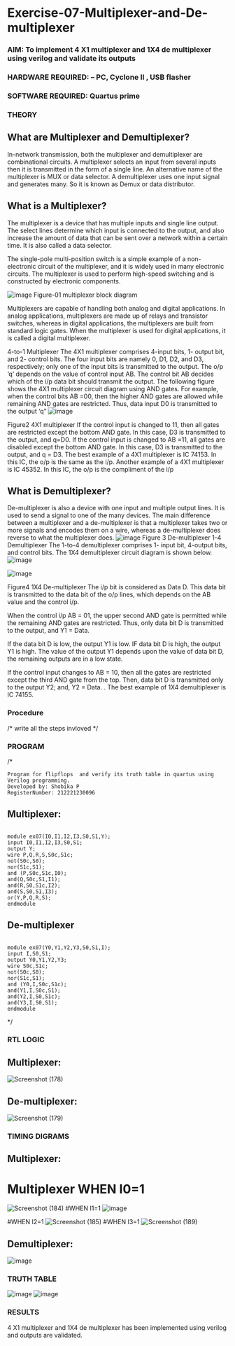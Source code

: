 # Exercise-07-Multiplexer-and-De-multiplexer
### AIM: To implement 4 X1 multiplexer and 1X4 de multiplexer using verilog and validate its outputs
### HARDWARE REQUIRED:  – PC, Cyclone II , USB flasher
### SOFTWARE REQUIRED:   Quartus prime
### THEORY 

## What are Multiplexer and Demultiplexer?
In-network transmission, both the multiplexer and demultiplexer are combinational circuits. A multiplexer selects an input from several inputs then it is transmitted in the form of a single line. An alternative name of the multiplexer is MUX or data selector. A demultiplexer uses one input signal and generates many. So it is known as Demux or data distributor.

## What is a Multiplexer?
The multiplexer is a device that has multiple inputs and single line output. The select lines determine which input is connected to the output, and also increase the amount of data that can be sent over a network within a certain time. It is also called a data selector.

The single-pole multi-position switch is a simple example of a non-electronic circuit of the multiplexer, and it is widely used in many electronic circuits. The multiplexer is used to perform high-speed switching and is constructed by electronic components.

![image](https://user-images.githubusercontent.com/36288975/170912485-73c395c7-23c0-4e78-a53d-a2f0d07d9662.png)
          Figure-01 multiplexer block diagram 

Multiplexers are capable of handling both analog and digital applications. In analog applications, multiplexers are made up of relays and transistor switches, whereas in digital applications, the multiplexers are built from standard logic gates. When the multiplexer is used for digital applications, it is called a digital multiplexer.

4-to-1 Multiplexer
The 4X1 multiplexer comprises 4-input bits, 1- output bit, and 2- control bits. The four input bits are namely 0, D1, D2, and D3, respectively; only one of the input bits is transmitted to the output. The o/p ‘q’ depends on the value of control input AB. The control bit AB decides which of the i/p data bit should transmit the output. The following figure shows the 4X1 multiplexer circuit diagram using AND gates. For example, when the control bits AB =00, then the higher AND gates are allowed while remaining AND gates are restricted. Thus, data input D0 is transmitted to the output ‘q”
![image](https://user-images.githubusercontent.com/36288975/170912568-3598c60a-5035-41f3-b0c4-ccedba13aca5.png)


Figure2 4X1 multiplexer 
If the control input is changed to 11, then all gates are restricted except the bottom AND gate. In this case, D3 is transmitted to the output, and q=D0. If the control input is changed to AB =11, all gates are disabled except the bottom AND gate. In this case, D3 is transmitted to the output, and q = D3. The best example of a 4X1 multiplexer is IC 74153. In this IC, the o/p is the same as the i/p. Another example of a 4X1 multiplexer is IC 45352. In this IC, the o/p is the compliment of the i/p


## What is Demultiplexer?
De-multiplexer is also a device with one input and multiple output lines. It is used to send a signal to one of the many devices. The main difference between a multiplexer and a de-multiplexer is that a multiplexer takes two or more signals and encodes them on a wire, whereas a de-multiplexer does reverse to what the multiplexer does.
![image](https://user-images.githubusercontent.com/36288975/170912606-a30e4b74-1726-4430-b245-2c3c3d9c232d.png)
Figure 3 De-multiplexer 
1-4 Demultiplexer
The 1-to-4 demultiplexer comprises 1- input bit, 4-output bits, and control bits. The 1X4 demultiplexer circuit diagram is shown below.![image](https://user-images.githubusercontent.com/36288975/170912683-00fb746a-1d45-4023-91d1-3a70b841073c.png)

![image](https://user-images.githubusercontent.com/36288975/170912741-7cbd52af-7e0d-4be3-b5c6-6fb9c4eca7c9.png)

Figure4 1X4 De-multiplexer 
The i/p bit is considered as Data D. This data bit is transmitted to the data bit of the o/p lines, which depends on the AB value and the control i/p.

When the control i/p AB = 01, the upper second AND gate is permitted while the remaining AND gates are restricted. Thus, only data bit D is transmitted to the output, and Y1 = Data.

If the data bit D is low, the output Y1 is low. IF data bit D is high, the output Y1 is high. The value of the output Y1 depends upon the value of data bit D, the remaining outputs are in a low state.

If the control input changes to AB = 10, then all the gates are restricted except the third AND gate from the top. Then, data bit D is transmitted only to the output Y2; and, Y2 = Data. . The best example of 1X4 demultiplexer is IC 74155.

 
 
### Procedure
/* write all the steps invloved */



### PROGRAM 
/*
```
Program for flipflops  and verify its truth table in quartus using Verilog programming.
Developed by: Shobika P
RegisterNumber: 212221230096 
```
## Multiplexer:
```

module ex07(I0,I1,I2,I3,S0,S1,Y);
input I0,I1,I2,I3,S0,S1;
output Y;
wire P,Q,R,S,S0c,S1c;
not(S0c,S0);
nor(S1c,S1);
and (P,S0c,S1c,I0);
and(Q,S0c,S1,I1);
and(R,S0,S1c,I2);
and(S,S0,S1,I3);
or(Y,P,Q,R,S);
endmodule
```

## De-multiplexer
```

module ex07(Y0,Y1,Y2,Y3,S0,S1,I);
input I,S0,S1;
output Y0,Y1,Y2,Y3;
wire S0c,S1c;
not(S0c,S0);
nor(S1c,S1);
and (Y0,I,S0c,S1c);
and(Y1,I,S0c,S1);
and(Y2,I,S0,S1c);
and(Y3,I,S0,S1);
endmodule

```
*/






### RTL LOGIC  
## Multiplexer:
![Screenshot (178)](https://user-images.githubusercontent.com/94508142/200121375-6d56fadf-d991-49a0-ba0d-086555518d3f.png)
## De-multiplexer:
![Screenshot (179)](https://user-images.githubusercontent.com/94508142/200121407-efb7eab6-027b-4af6-8f44-fbd80fe35133.png)









### TIMING DIGRAMS  
## Multiplexer:
# Multiplexer WHEN I0=1
![Screenshot (184)](https://user-images.githubusercontent.com/94508142/200121573-8024e3a4-4dd5-4967-bb0d-aa0fd3d05eaf.png)
#WHEN I1=1
![image](https://user-images.githubusercontent.com/94508142/200121677-72ea2a96-7022-4f50-b2e9-188b2c55007d.png)

#WHEN I2=1
![Screenshot (185)](https://user-images.githubusercontent.com/94508142/200121613-97dce343-6a6d-43e7-bc17-b5eedd6b301f.png)
#WHEN I3=1
![Screenshot (189)](https://user-images.githubusercontent.com/94508142/200121714-9afeca5f-8c12-4a6c-8b04-47c82d63cff4.png)

## Demultiplexer:
![image](https://user-images.githubusercontent.com/94508142/200121854-408604e8-1ce5-4a31-a23f-cd85e5f57b74.png)








### TRUTH TABLE 
![image](https://user-images.githubusercontent.com/94508142/200121878-af705daf-1e6d-4cf0-ad17-8dbe8f65fa6a.png)
![image](https://user-images.githubusercontent.com/94508142/200121895-134b7f2b-2e02-4e78-890b-2aee710f4f3c.png)







### RESULTS 
4 X1 multiplexer and 1X4 de multiplexer has been implemented using verilog and outputs are validated.

